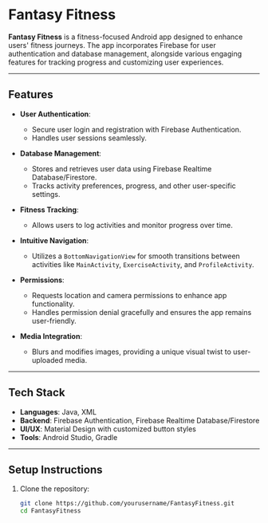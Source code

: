 # Fantasy Fitness

**Fantasy Fitness** is a fitness-focused Android app designed to enhance users' fitness journeys. The app incorporates Firebase for user authentication and database management, alongside various engaging features for tracking progress and customizing user experiences.

---

## Features

- **User Authentication**: 
  - Secure user login and registration with Firebase Authentication.
  - Handles user sessions seamlessly.

- **Database Management**: 
  - Stores and retrieves user data using Firebase Realtime Database/Firestore.
  - Tracks activity preferences, progress, and other user-specific settings.

- **Fitness Tracking**:
  - Allows users to log activities and monitor progress over time.

- **Intuitive Navigation**: 
  - Utilizes a `BottomNavigationView` for smooth transitions between activities like `MainActivity`, `ExerciseActivity`, and `ProfileActivity`.

- **Permissions**:
  - Requests location and camera permissions to enhance app functionality.
  - Handles permission denial gracefully and ensures the app remains user-friendly.

- **Media Integration**:
  - Blurs and modifies images, providing a unique visual twist to user-uploaded media.

---

## Tech Stack

- **Languages**: Java, XML  
- **Backend**: Firebase Authentication, Firebase Realtime Database/Firestore  
- **UI/UX**: Material Design with customized button styles  
- **Tools**: Android Studio, Gradle  

---

## Setup Instructions

1. Clone the repository:
   ```bash
   git clone https://github.com/yourusername/FantasyFitness.git
   cd FantasyFitness
